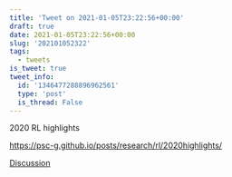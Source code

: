 ```yaml
---
title: 'Tweet on 2021-01-05T23:22:56+00:00'
draft: true
date: 2021-01-05T23:22:56+00:00
slug: '202101052322'
tags:
  - tweets
is_tweet: true
tweet_info:
  id: '1346477288896962561'
  type: 'post'
  is_thread: False
---
```




2020 RL highlights

<https://psc-g.github.io/posts/research/rl/2020highlights/>

[Discussion](https://x.com/sytelus/status/1346477288896962561)
